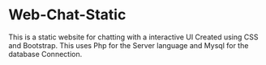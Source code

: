 # Web-Chat-Static
This is a static website for chatting with a interactive UI Created using CSS and Bootstrap.
This uses Php for the Server language and Mysql for the database Connection.
